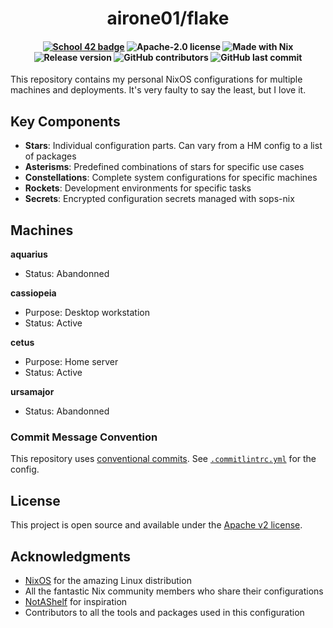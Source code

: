 <h1 align="center">
  airone01/flake
</h2>

<h4 align="center">
  <a href="https://profile.intra.42.fr/users/elagouch"><img alt="School 42 badge" src="https://img.shields.io/badge/-elagouch-020617?style=flat-square&labelColor=020617&color=5a45fe&logo=42"></a>
  <img alt="Apache-2.0 license" src="https://img.shields.io/badge/License-Apache--2.0-ef00c7?style=flat-square&logo=creativecommons&logoColor=fff&labelColor=020617">
  <img alt="Made with Nix" src="https://img.shields.io/badge/Made_with-Nix-ff2b89?style=flat-square&logo=nixos&logoColor=fff&labelColor=020617">
  <img alt="Release version" src="https://img.shields.io/github/v/release/airone01/flake?style=flat-square&logo=nixos&logoColor=fff&label=Release&labelColor=020617&color=ff8059">
  <img alt="GitHub contributors" src="https://img.shields.io/github/contributors-anon/airone01/flake?style=flat-square&logo=github&labelColor=020617&color=ffc248&label=Contributors">
  <img alt="GitHub last commit" src="https://img.shields.io/github/last-commit/airone01/flake?style=flat-square&logo=github&labelColor=020617&color=f9f871&label=Last%20commit">
</h4>

This repository contains my personal NixOS configurations for multiple machines
and deployments. It's very faulty to say the least, but I love it.

## Key Components

- **Stars**: Individual configuration parts. Can vary from a HM config to a list
  of packages
- **Asterisms**: Predefined combinations of stars for specific use cases
- **Constellations**: Complete system configurations for specific machines
- **Rockets**: Development environments for specific tasks
- **Secrets**: Encrypted configuration secrets managed with sops-nix

## Machines

**aquarius**

- Status: Abandonned

**cassiopeia**

- Purpose: Desktop workstation
- Status: Active

**cetus**

- Purpose: Home server
- Status: Active

**ursamajor**

- Status: Abandonned

### Commit Message Convention

This repository uses
[conventional commits](https://www.conventionalcommits.org/en/v1.0.0/). See
[`.commitlintrc.yml`](.commitlintrc.yml) for the config.

## License

This project is open source and available under the
[Apache v2 license](/LICENSE).

## Acknowledgments

- [NixOS](https://nixos.org/) for the amazing Linux distribution
- All the fantastic Nix community members who share their configurations
- [NotAShelf](https://github.com/NotAShelf) for inspiration
- Contributors to all the tools and packages used in this configuration
